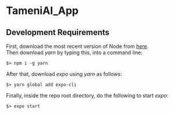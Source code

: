 # TameniAI_App

## Development Requirements
First, download the most recent version of Node from [here](https://nodejs.org/en/download/).  
Then download _yarn_ by typing this, into a command line:
```shell
$> npm i -g yarn
```
After that, download _expo_ using _yarn_ as follows:
```shell
$> yarn global add expo-cli
```
Finally, inside the repo root directory, do the following to start _expo_:
```shell
$> expo start
```

